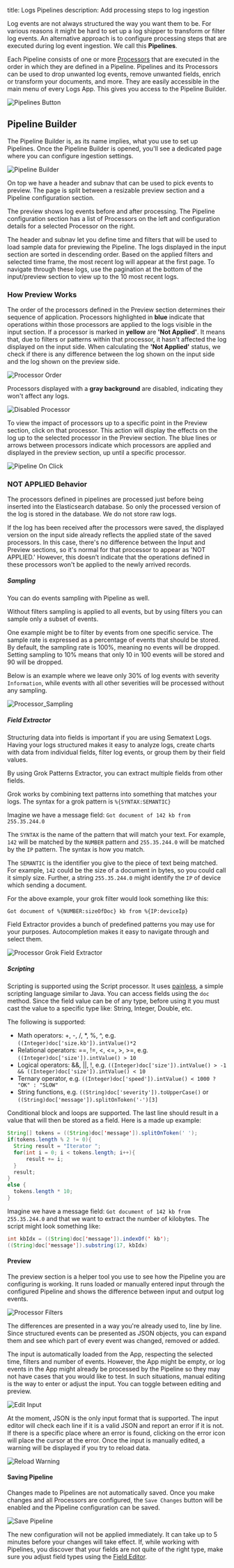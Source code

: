 title: Logs Pipelines
description: Add processing steps to log ingestion

Log events are not always structured the way you want them to be. For various reasons it might be hard to set up a log shipper to transform or filter log events.  An alternative approach is to configure processing steps that are executed during log event ingestion. We call this **Pipelines**. 

Each Pipeline consists of one or more [Processors](../logs/processors-overview) that are executed in the order in which they are defined in a Pipeline.  Pipelines and its Processors can be used to drop unwanted log events, remove unwanted fields, enrich or transform your documents, and more.  They are easily accessible in the main menu of every Logs App. This gives you access to the Pipeline Builder.

![Pipelines Button](../images/logs/pipelines/pipeline-button.png)


## Pipeline Builder
The Pipeline Builder is, as its name implies, what you use to set up Pipelines.  Once the Pipeline Builder is opened, you'll see a dedicated page where you can configure ingestion settings.

![Pipeline Builder](../images/logs/pipelines/pipeline-builder-saved.png)

On top we have a header and subnav that can be used to pick events to preview. The page is split between a resizable preview section and a Pipeline configuration section.

The preview shows log events before and after processing. The Pipeline configuration section has a list of Processors on the left and configuration details for a selected Processor on the right.

The header and subnav let you define time and filters that will be used to load sample data for previewing the Pipeline. The logs displayed in the input section are sorted in descending order. Based on the applied filters and selected time frame, the most recent log will appear at the first page. To navigate through these logs, use the pagination at the bottom of the input/preview section to view up to the 10 most recent logs.

### How Preview Works

The order of the processors defined in the Preview section determines their sequence of application. Processors highlighted in **blue** indicate that operations within those processors are applied to the logs visible in the input section. If a processor is marked in **yellow** are **'Not Applied'**. It means that, due to filters or patterns within that processor, it hasn't affected the log displayed on the input side. When calculating the **'Not Applied'** status, we check if there is any difference between the log shown on the input side and the log shown on the preview side.

![Processor Order](../images/logs/pipelines/processor-order.png)

Processors displayed with a **gray background** are disabled, indicating they won't affect any logs.

![Disabled Processor](../images/logs/pipelines/disabled-processor.png)


To view the impact of processors up to a specific point in the Preview section, click on that processor. This action will display the effects on the log up to the selected processor in the Preview section. The blue lines or arrows between processors indicate which processors are applied and displayed in the preview section, up until a specific processor.

![Pipeline On Click](../images/logs/pipelines/processor-on-click.png)

### NOT APPLIED Behavior

The processors defined in pipelines are processed just before being inserted into the Elasticsearch database. So only the processed version of the log is stored in the database. We do not store raw logs.

If the log has been received after the processors were saved, the displayed version on the input side already reflects the applied state of the saved processors. In this case, there's no difference between the Input and Preview sections, so it's normal for that processor to appear as 'NOT APPLIED.' However, this doesn’t indicate that the operations defined in these processors won't be applied to the newly arrived records.


##### Sampling
You can do events sampling with Pipeline as well. 

Without filters sampling is applied to all events, but by using filters you can sample only a subset of events.
 
One example might be to filter by events from one specific service. The sample rate is expressed as a percentage of events that should be stored. By default, the sampling rate is 100%, meaning no events will be dropped. Setting sampling to 10% means that only 10 in 100 events will be stored and 90 will be dropped.

Below is an example where we leave only 30% of log events with severity `Information`, while events with all other severities will be processed without any sampling.

![Processor_Sampling](../images/logs/pipelines/processor-sampling.png)

##### Field Extractor
Structuring data into fields is important if you are using Sematext Logs.  Having your logs structured makes it easy to analyze logs, create charts with data from individual fields, filter log events, or group them by their field values.

By using Grok Patterns Extractor, you can extract multiple fields from other fields. 

Grok works by combining text patterns into something that matches your logs.
The syntax for a grok pattern is `%{SYNTAX:SEMANTIC}`

Imagine we have a message field:
`Got document of 142 kb from 255.35.244.0`

The `SYNTAX` is the name of the pattern that will match your text. For example, `142` will be matched by the `NUMBER` pattern and `255.35.244.0` will be matched by the `IP` pattern. The syntax is how you match.

The `SEMANTIC` is the identifier you give to the piece of text being matched. For example, `142` could be the size of a document in bytes, so you could call it simply size. Further, a string `255.35.244.0` might identify the `IP` of device which sending a document.

For the above example, your grok filter would look something like this:

`Got document of %{NUMBER:sizeOfDoc} kb from %{IP:deviceIp}`

Field Extractor provides a bunch of predefined patterns you may use for your purposes. Autocompletion makes it easy to navigate through and select them.

![Processor Grok Field Extractor](../images/logs/pipelines/processor-grok.png)

##### Scripting
Scripting is supported using the Script processor. It uses [painless](https://www.elastic.co/guide/en/elasticsearch/painless/current/painless-guide.html), a simple scripting language similar to Java. 
You can access fields using the `doc` method. Since the field value can be of any type, before using it you must cast the value to a specific type like: String, Integer, Double, etc.

The following is supported:

- Math operators: +, -, /, *, %, ^, e.g. `((Integer)doc['size.kb']).intValue()*2`
- Relational operators: ==, !=, <, <=, >, >=, e.g. `((Integer)doc['size']).intValue() > 10`
- Logical operators: &&, ||, !, e.g. `((Integer)doc['size']).intValue() > -1 && ((Integer)doc['size']).intValue() < 10`
- Ternary operator, e.g. `((Integer)doc['speed']).intValue() < 1000 ? "OK" : "SLOW"`
- String functions, e.g. `((String)doc['severity']).toUpperCase()` or `((String)doc['message']).splitOnToken('-')[3]`

Conditional block and loops are supported. The last line should result in a value that will then be stored as a field.  Here is a made up example:

```java
String[] tokens = ((String)doc['message']).splitOnToken(' '); 
if(tokens.length % 2 != 0){
  String result = "Iterator ";
  for(int i = 0; i < tokens.length; i++){
      result += i;
  }
  result;
}
else {
  tokens.length * 10;
}
```

Imagine we have a message field:
`Got document of 142 kb from 255.35.244.0`
and that we want to extract the number of kilobytes. The script might look something like:

```java
int kbIdx = ((String)doc['message']).indexOf(' kb');
((String)doc['message']).substring(17, kbIdx)
```


#### Preview
The preview section is a helper tool you use to see how the Pipeline you are configuring is working. It runs loaded or manually entered input through the configured Pipeline and shows the difference between input and output log events.

![Processor Filters](../images/logs/pipelines/pipeline-preview.png)

The differences are presented in a way you're already used to, line by line. Since structured events can be presented as JSON objects, you can expand them and see which part of every event was changed, removed or added.

The input is automatically loaded from the App, respecting the selected time, filters and number of events. However, the App might be empty, or log events in the App might already be processed by the Pipeline so they may not have cases that you would like to test. In such situations, manual editing is the way to enter or adjust the input. You can toggle between editing and preview.

![Edit Input](../images/logs/pipelines/edit-input.png)

At the moment, JSON is the only input format that is supported. The input editor will check each line if it is a valid JSON and report an error if it is not. If there is a specific place where an error is found, clicking on the error icon will place the cursor at the error.
Once the input is manually edited, a warning will be displayed if you try to reload data.

![Reload Warning](../images/logs/pipelines/reload-warning.png)

#### Saving Pipeline
Changes made to Pipelines are not automatically saved. Once you make changes and all Processors are configured, the `Save Changes` button will be enabled and the Pipeline configuration can be saved.

![Save Pipeline](../images/logs/pipelines/save-pipeline.png)

The new configuration will not be applied immediately. It can take up to 5 minutes before your changes will take effect. If, while working with Pipelines, you discover that your fields are not quite of the right type, make sure you adjust field types using the [Field Editor](./fields/#field-editor).
